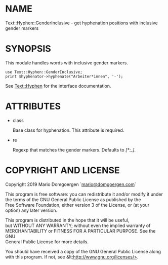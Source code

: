 # NAME

Text::Hyphen::GenderInclusive - get hyphenation positions with inclusive gender markers

# SYNOPSIS

This module handles words with inclusive gender markers.

    use Text::Hyphen::GenderInclusive;
    print $hyphenator->hyphenate("Arbeiter*innen", '-');

See [Text::Hyphen](https://metacpan.org/pod/Text::Hyphen) for the interface documentation.

# ATTRIBUTES

- class

    Base class for hyphenation. This attribute is required.

- re

    Regexp that matches the gender markers. Defaults to _\[\*:\_\]_.

# COPYRIGHT AND LICENSE 

Copyright 2019 Mario Domgoergen \`<mario@domgoergen.com>\`

This program is free software: you can redistribute it and/or modify it 
under the terms of the GNU General Public License as published by the   
Free Software Foundation, either version 3 of the License, or (at your  
option) any later version.                                              

This program is distributed in the hope that it will be useful,         
but WITHOUT ANY WARRANTY; without even the implied warranty of          
MERCHANTABILITY or FITNESS FOR A PARTICULAR PURPOSE.  See the GNU       
General Public License for more details.                                

You should have received a copy of the GNU General Public License along 
with this program.  If not, see &amp;lt;http://www.gnu.org/licenses/>.         
